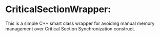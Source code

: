 # CriticalSectionWrapper:
This is a simple C++ smart class wrapper for avoiding manual memory management over Critical Section Synchronization construct.
